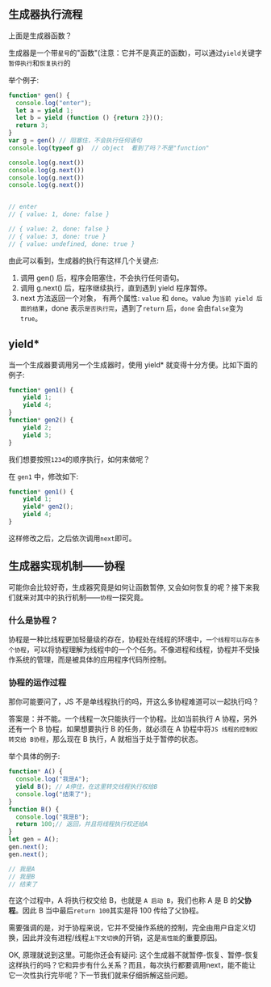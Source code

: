 
## 生成器执行流程

上面是生成器函数？

生成器是一个带`星号`的"函数"(注意：它并不是真正的函数)，可以通过`yield`关键字`暂停执行`和`恢复执行`的

举个例子:

```javascript
function* gen() {
  console.log("enter");
  let a = yield 1;
  let b = yield (function () {return 2})();
  return 3;
}
var g = gen() // 阻塞住，不会执行任何语句
console.log(typeof g)  // object  看到了吗？不是"function"

console.log(g.next())  
console.log(g.next())  
console.log(g.next())  
console.log(g.next()) 


// enter
// { value: 1, done: false }

// { value: 2, done: false }
// { value: 3, done: true }
// { value: undefined, done: true }
```

由此可以看到，生成器的执行有这样几个关键点:

1. 调用 gen() 后，程序会阻塞住，不会执行任何语句。
1. 调用 g.next() 后，程序继续执行，直到遇到 yield 程序暂停。
1. next 方法返回一个对象， 有两个属性: `value` 和 `done`。value 为`当前 yield 后面的结果`，done 表示`是否执行完`，遇到了`return` 后，`done` 会由`false`变为`true`。


## yield*

当一个生成器要调用另一个生成器时，使用 yield* 就变得十分方便。比如下面的例子:

```javascript
function* gen1() {
    yield 1;
    yield 4;
}
function* gen2() {
    yield 2;
    yield 3;
}
```

我们想要按照`1234`的顺序执行，如何来做呢？

在 `gen1` 中，修改如下:

```javascript
function* gen1() {
    yield 1;
    yield* gen2();
    yield 4;
}
```

这样修改之后，之后依次调用`next`即可。


## 生成器实现机制——协程

可能你会比较好奇，生成器究竟是如何让函数暂停, 又会如何恢复的呢？接下来我们就来对其中的执行机制——`协程`一探究竟。


### 什么是协程？

协程是一种比线程更加轻量级的存在，协程处在线程的环境中，`一个线程可以存在多个协程`，可以将协程理解为线程中的一个个任务。不像进程和线程，协程并不受操作系统的管理，而是被具体的应用程序代码所控制。


### 协程的运作过程

那你可能要问了，JS 不是单线程执行的吗，开这么多协程难道可以一起执行吗？

答案是：并不能。一个线程一次只能执行一个协程。比如当前执行 A 协程，另外还有一个 B 协程，如果想要执行 B 的任务，就必须在 A 协程中将`JS 线程的控制权转交给 B协程`，那么现在 B 执行，A 就相当于处于暂停的状态。

举个具体的例子:

```javascript
function* A() {
  console.log("我是A");
  yield B(); // A停住，在这里转交线程执行权给B
  console.log("结束了");
}
function B() {
  console.log("我是B");
  return 100;// 返回，并且将线程执行权还给A
}
let gen = A();
gen.next();
gen.next();

// 我是A
// 我是B
// 结束了
```

在这个过程中，A 将执行权交给 B，也就是 `A 启动 B`，我们也称 A 是 B 的**父协程**。因此 B 当中最后`return 100`其实是将 100 传给了父协程。

需要强调的是，对于协程来说，它并不受操作系统的控制，完全由用户自定义切换，因此并没有进程/线程`上下文切换`的开销，这是`高性能`的重要原因。

OK, 原理就说到这里。可能你还会有疑问: 这个生成器不就暂停-恢复、暂停-恢复这样执行的吗？它和异步有什么关系？而且，每次执行都要调用next，能不能让它一次性执行完毕呢？下一节我们就来仔细拆解这些问题。
